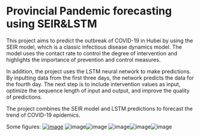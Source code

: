 # Provincial Pandemic forecasting using SEIR&LSTM
This project aims to predict the outbreak of COVID-19 in Hubei by using the SEIR model, which is a classic infectious disease dynamics model. The model uses the contact rate to control the degree of intervention and highlights the importance of prevention and control measures.

In addition, the project uses the LSTM neural network to make predictions. By inputting data from the first three days, the network predicts the data for the fourth day. The next step is to include intervention values as input, optimize the sequence length of input and output, and improve the quality of predictions.

The project combines the SEIR model and LSTM predictions to forecast the trend of COVID-19 epidemics.

Some figures:
[![image](https://github.com/AndyYue1893/Novel-Coronavirus-Pneumonia-SEIR-LSTM/blob/master/SEIR_basic.png)](https://github.com/AndyYue1893/Novel-Coronavirus-Pneumonia-SEIR-LSTM/raw/master/SEIR_basic.png)
![image](https://github.com/AndyYue1893/Novel-Coronavirus-Pneumonia-SEIR-LSTM/blob/master/SEIR_20200123_Intervention.png)![image](https://github.com/AndyYue1893/Novel-Coronavirus-Pneumonia-SEIR-LSTM/blob/master/SEIR_20200202_Intervention.png)
![image](https://github.com/AndyYue1893/Novel-Coronavirus-Pneumonia-SEIR-LSTM/blob/master/NCP_active_predict.png)![image](https://github.com/AndyYue1893/Novel-Coronavirus-Pneumonia-SEIR-LSTM/blob/master/NCP_new_predict.png)![image](https://github.com/AndyYue1893/Novel-Coronavirus-Pneumonia-SEIR-LSTM/blob/master/NCP_cum_pred.png)
